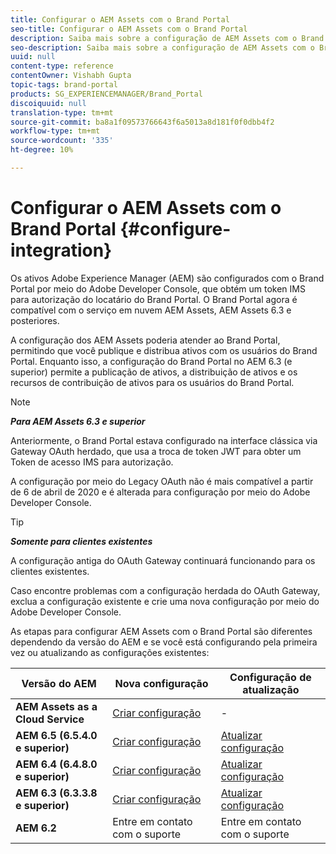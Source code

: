 ```yaml
---
title: Configurar o AEM Assets com o Brand Portal
seo-title: Configurar o AEM Assets com o Brand Portal
description: Saiba mais sobre a configuração de AEM Assets com o Brand Portal.
seo-description: Saiba mais sobre a configuração de AEM Assets com o Brand Portal.
uuid: null
content-type: reference
contentOwner: Vishabh Gupta
topic-tags: brand-portal
products: SG_EXPERIENCEMANAGER/Brand_Portal
discoiquuid: null
translation-type: tm+mt
source-git-commit: ba8a1f09573766643f6a5013a8d181f0f0dbb4f2
workflow-type: tm+mt
source-wordcount: '335'
ht-degree: 10%

---
```



# Configurar o AEM Assets com o Brand Portal {#configure-integration}

Os ativos Adobe Experience Manager (AEM) são configurados com o Brand Portal por meio do Adobe Developer Console, que obtém um token IMS para autorização do locatário do Brand Portal. O Brand Portal agora é compatível com o serviço em nuvem AEM Assets, AEM Assets 6.3 e posteriores.

A configuração dos AEM Assets poderia atender ao Brand Portal, permitindo que você publique e distribua ativos com os usuários do Brand Portal. Enquanto isso, a configuração do Brand Portal no AEM 6.3 (e superior) permite a publicação de ativos, a distribuição de ativos e os recursos de contribuição de ativos para os usuários do Brand Portal.

>[!NOTE]
>
>***Para AEM Assets 6.3 e superior***
>
>Anteriormente, o Brand Portal estava configurado na interface clássica via Gateway OAuth herdado, que usa a troca de token JWT para obter um Token de acesso IMS para autorização.
>
>A configuração por meio do Legacy OAuth não é mais compatível a partir de 6 de abril de 2020 e é alterada para configuração por meio do Adobe Developer Console.


>[!TIP]
>
>***Somente para clientes existentes***
>
>A configuração antiga do OAuth Gateway continuará funcionando para os clientes existentes.
>
>Caso encontre problemas com a configuração herdada do OAuth Gateway, exclua a configuração existente e crie uma nova configuração por meio do Adobe Developer Console.


As etapas para configurar AEM Assets com o Brand Portal são diferentes dependendo da versão do AEM e se você está configurando pela primeira vez ou atualizando as configurações existentes:

| **Versão do AEM** | **Nova configuração** | **Configuração de atualização** |
|---|---|---|
| **AEM Assets as a Cloud Service** | [Criar configuração](https://docs.adobe.com/content/help/en/experience-manager-cloud-service/assets/brand-portal/configure-aem-assets-with-brand-portal.html) | - |
| **AEM 6.5 (6.5.4.0 e superior)** | [Criar configuração](https://docs.adobe.com/content/help/en/experience-manager-65/assets/brandportal/configure-aem-assets-with-brand-portal.html) | [Atualizar configuração](https://docs.adobe.com/content/help/en/experience-manager-65/assets/brandportal/configure-aem-assets-with-brand-portal.html#upgrade-integration-65) |
| **AEM 6.4 (6.4.8.0 e superior)** | [Criar configuração](https://docs.adobe.com/content/help/en/experience-manager-64/assets/brandportal/configure-aem-assets-with-brand-portal.html) | [Atualizar configuração](https://docs.adobe.com/content/help/en/experience-manager-64/assets/brandportal/configure-aem-assets-with-brand-portal.html#upgrade-integration-64) |
| **AEM 6.3 (6.3.3.8 e superior)** | [Criar configuração](https://helpx.adobe.com/experience-manager/6-3/assets/using/brand-portal-configuring-integration.html) | [Atualizar configuração](https://helpx.adobe.com/experience-manager/6-3/assets/using/brand-portal-configuring-integration.html#Upgradeconfiguration) |
| **AEM 6.2** | Entre em contato com o suporte | Entre em contato com o suporte |


